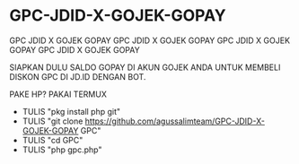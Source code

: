 # GPC-JDID-X-GOJEK-GOPAY
GPC JDID X GOJEK GOPAY GPC JDID X GOJEK GOPAY GPC JDID X GOJEK GOPAY GPC JDID X GOJEK GOPAY

SIAPKAN DULU SALDO GOPAY DI AKUN GOJEK ANDA UNTUK MEMBELI DISKON GPC DI JD.ID DENGAN BOT.

PAKE HP? PAKAI TERMUX
- TULIS "pkg install php git"
- TULIS "git clone https://github.com/agussalimteam/GPC-JDID-X-GOJEK-GOPAY GPC"
- TULIS "cd GPC"
- TULIS "php gpc.php"
